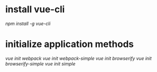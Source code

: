 # install vue-cli
*npm install -g vue-cli*

# initialize application methods
*vue init webpack*
*vue init webpack-simple*
*vue init browserify*
*vue init browserify-simple*
*vue init simple*
